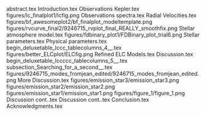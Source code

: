 abstract.tex
Introduction.tex
Observations   Kepler.tex
figures/lc_finalplot1/lcfig.png
Observations   spectra.tex
Radial Velocities.tex
figures/bf_awesomeplot2/bf_finalplot_modeltemplate.png
figures/rvcurve_final2/9246715_rvplot_final_REALLY_smoothfix.png
Stellar atmosphere model.tex
figures/fdbinary_plot1/FDBinary_plot_trial6.png
Stellar parameters.tex
Physical parameters.tex
begin_deluxetable_lccc_tablecolumns_4__.tex
figures/better_ELCplot/ELCfig.png
Refined ELC Models.tex
Discussion.tex
begin_deluxetable_lccccc_tablecolumns_5__.tex
subsection_Searching_for_a_second__.tex
figures/9246715_modes_fromjean_edited/9246715_modes_fromjean_edited.png
More Discussion.tex
figures/emission_star3/emission_star3.png
figures/emission_star2/emission_star2.png
figures/emission_star1/emission_star1.png
figures/figure_1/figure_1.png
Discussion cont..tex
Discussion cont..tex
Conclusion.tex
Acknowledgments.tex

